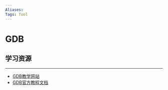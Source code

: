 ```yaml
---
Aliases: 
Tags: Tool 
---
```

# GDB

## 学习资源
---
- [GDB教学网站](https://www.tutorialspoint.com/gnu_debugger/index.htm)
- [GDB官方教程文档](https://sourceware.org/gdb/current/onlinedocs/gdb.html/)